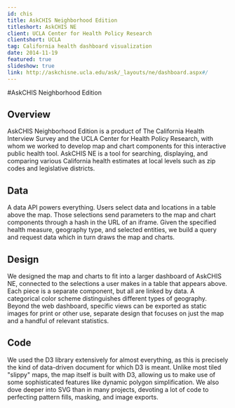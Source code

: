 ```yaml
---
id: chis
title: AskCHIS Neighborhood Edition
titleshort: AskCHIS NE
client: UCLA Center for Health Policy Research
clientshort: UCLA
tag: California health dashboard visualization
date: 2014-11-19
featured: true
slideshow: true
link: http://askchisne.ucla.edu/ask/_layouts/ne/dashboard.aspx#/
---
```


#AskCHIS Neighborhood Edition

## Overview
AskCHIS Neighborhood Edition is a product of The California Health Interview Survey and the UCLA Center for Health Policy Research, with whom we worked to develop map and chart components for this interactive public health tool. AskCHIS NE is a tool for searching, displaying, and comparing various California health estimates at local levels such as zip codes and legislative districts.

## Data
A data API powers everything. Users select data and locations in a table above the map. Those selections send parameters to the map and chart components through a hash in the URL of an iframe. Given the specified health measure, geography type, and selected entities, we build a query and request data which in turn draws the map and charts.

## Design
We designed the map and charts to fit into a larger dashboard of AskCHIS NE, connected to the selections a user makes in a table that appears above. Each piece is a separate component, but all are linked by data. A categorical color scheme distinguishes different types of geography. Beyond the web dashboard, specific views can be exported as static images for print or other use, separate design that focuses on just the map and a handful of relevant statistics.

## Code
We used the D3 library extensively for almost everything, as this is precisely the kind of data-driven document for which D3 is meant. Unlike most tiled "slippy" maps, the map itself is built with D3, allowing us to make use of some sophisticated features like dynamic polygon simplification. We also dove deeper into SVG than in many projects, devoting a lot of code to perfecting pattern fills, masking, and image exports.
